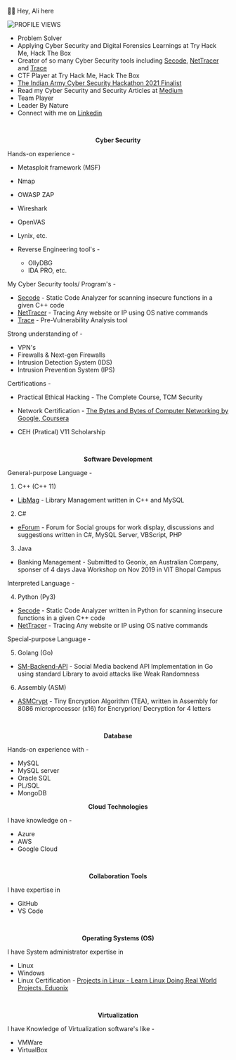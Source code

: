 👋🏻 Hey, Ali here

![PROFILE VIEWS](https://komarev.com/ghpvc/?username=AliasgarSabunwala&color=blueviolet&label=PROFILE+VIEWS) 

- Problem Solver
- Applying Cyber Security and Digital Forensics Learnings at Try Hack Me, Hack The Box
- Creator of so many Cyber Security tools including [Secode](https://github.com/AliasgarSabunwala/Secode), [NetTracer](https://github.com/AliasgarSabunwala/NetTracer) and [Trace](https://github.com/AliasgarSabunwala/Trace)
- CTF Player at Try Hack Me, Hack The Box
- [The Indian Army Cyber Security Hackathon 2021 Finalist](https://www.linkedin.com/posts/aliasgarsabunwala_cyberdefense-cyberresilience-activity-6903385834830323712-PSXT)
- Read my Cyber Security and Security Articles at [Medium](https://aliasgarsabunwala.medium.com/)
- Team Player
- Leader By Nature 
- Connect with me on [Linkedin](https://linkedin.com/in/AliasgarSabunwala/)       

<br>
 
<p align="center"> <b> Cyber Security </b> </p>

Hands-on experience -
  - Metasploit framework (MSF)
  - Nmap 
  - OWASP ZAP
  - Wireshark 
  - OpenVAS
  - Lynix, etc.

  - Reverse Engineering tool's -
      - OllyDBG
      - IDA PRO, etc.

My Cyber Security tools/ Program's -
- [Secode](https://github.com/AliasgarSabunwala/Secode) - Static Code Analyzer for scanning insecure functions in a given C++ code
- [NetTracer](https://github.com/AliasgarSabunwala/NetTracer) - Tracing Any website or IP using OS native commands
- [Trace](https://github.com/AliasgarSabunwala/Trace) -  Pre-Vulnerability Analysis tool

Strong understanding of -
- VPN's
- Firewalls & Next-gen Firewalls 
- Intrusion Detection System (IDS)
- Intrusion Prevention System (IPS)

Certifications -
- Practical Ethical Hacking - The Complete Course, TCM Security
- Network Certification - [The Bytes and Bytes of Computer Networking by Google, Coursera](https://www.coursera.org/account/accomplishments/certificate/8YREVN79YWAS)

- CEH (Pratical) V11 Scholarship
<br>

<p align="center"> <b> Software Development </b> </p>  

General-purpose Language -
1. C++ (C++ 11)
  - [LibMag](https://github.com/AliasgarSabunwala/LibMag) - Library Management written in C++ and MySQL

2. C#
  - [eForum](https://github.com/AliasgarSabunwala/eForum) - Forum for Social groups for work display, discussions and suggestions written in C#, MySQL Server, VBScript, PHP

3. Java
  - Banking Management - Submitted to Geonix, an Australian Company, sponser of 4 days Java Workshop on Nov 2019 in VIT Bhopal Campus

Interpreted Language - 

4. Python (Py3)
  - [Secode](https://github.com/AliasgarSabunwala/Secode) - Static Code Analyzer written in Python for scanning insecure functions in a given C++ code
  - [NetTracer](https://github.com/AliasgarSabunwala/NetTracer) - Tracing Any website or IP using OS native commands

Special-purpose Language -

5. Golang (Go)
  - [SM-Backend-API](https://github.com/AliasgarSabunwala/SM-Backend-API) - Social Media backend API Implementation in Go using standard Library to avoid attacks like Weak Randomness

6. Assembly (ASM)
  - [ASMCrypt](https://github.com/AliasgarSabunwala/ASMCrypt) - Tiny Encryption Algorithm (TEA), written in Assembly for 8086 microprocessor (x16) for Encryprion/ Decryption for 4 letters

<br>
<p align="center"> <b> Database </b> </p> 

Hands-on experience with -
- MySQL
- MySQL server
- Oracle SQL
- PL/SQL 
- MongoDB

<p align="center"> <b> Cloud Technologies </b> </p> 

I have knowledge on -
- Azure
- AWS 
- Google Cloud


<br>
<p align="center"> <b> Collaboration Tools </b> </p> 

I have expertise in 
- GitHub
- VS Code

<br>
<p align="center"> <b> Operating Systems (OS) </b> </p>  

I have System administrator expertise in 
- Linux
- Windows
- Linux Certification - [Projects in Linux - Learn Linux Doing Real World Projects, Eduonix](https://www.eduonix.com/certificate/a7b154d9ad)

<br>
<p align="center"> <b> Virtualization </b> </p>

I have Knowledge of Virtualization software's like -
- VMWare
- VirtualBox
